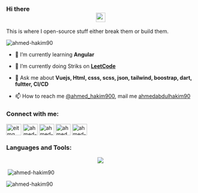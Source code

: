 ### Hi there <div align=center><img src="https://media.giphy.com/media/hvRJCLFzcasrR4ia7z/giphy.gif" width="25px"></a>
This is where I open-source stuff either break them or build them.
</div>
<p align="left"> <img src="https://komarev.com/ghpvc/?username=ahmed-hakim90&label=Profile%20views&color=0e75b6&style=flat" alt="ahmed-hakim90" /> </p>


<!-- - :telescope:  I’m currently working on [CLI-gite](https://github.com/superdynamix/cli-gite)  :wink:
 -->
- 🌱 I’m currently learning **Angular**
- 🌱 I’m currently doing Striks on **[LeetCode](https://leetcode.com/ahmed-hakim90)**

- 💬 Ask me about **Vuejs, Html, csss, scss, json, tailwind, boostrap, dart, fultter, CI/CD**

- 📫 How to reach me [@ahmed_hakim900](https://twitter.com/ahmed_hakim900), mail me [ahmedabdulhakim90](mailto:ahmedabdulhakim90@gmail.com)

<h3 align="left">Connect with me:</h3>
<p align="left">
<!-- <a href="https://dev.to/mahmoudgalal" target="blank"><img align="center" src="https://cdn.jsdelivr.net/npm/simple-icons@3.0.1/icons/dev-dot-to.svg" alt="mahmoudgalalz" height="30" width="40" /></a> -->
<a href="https://twitter.com/ahmed_hakim900" target="blank"><img align="center" src="https://raw.githubusercontent.com/rahuldkjain/github-profile-readme-generator/master/src/images/icons/Social/twitter.svg" alt="eitmg" height="30" width="40" /></a>
<a href="https://www.linkedin.com/in/ahmed-abdulhakim-sayed-471752174/" target="blank"><img align="center" src="https://raw.githubusercontent.com/rahuldkjain/github-profile-readme-generator/master/src/images/icons/Social/linked-in-alt.svg" alt="ahmed-hakim90" height="30" width="40" /></a>
<a href="https://stackoverflow.com/users/21358969/ahmed-hakim90" target="blank"><img align="center" src="https://raw.githubusercontent.com/rahuldkjain/github-profile-readme-generator/master/src/images/icons/Social/stack-overflow.svg" alt="ahmed-hakim90" height="30" width="40" /></a>
<a href="https://fb.com/ahmedabdulhakim900" target="blank"><img align="center" src="https://raw.githubusercontent.com/rahuldkjain/github-profile-readme-generator/master/src/images/icons/Social/facebook.svg" alt="ahmedabdulhakim900" height="30" width="40" /></a>
<!-- <a href="https://instagram.com/mahmoudgalalz" target="blank"><img align="center" src="https://raw.githubusercontent.com/rahuldkjain/github-profile-readme-generator/master/src/images/icons/Social/instagram.svg" alt="mahmoudgalalz" height="30" width="40" /></a> -->
<!-- <a href="https://codeforces.com/profile/kroking" target="blank"><img align="center" src="https://raw.githubusercontent.com/rahuldkjain/github-profile-readme-generator/master/src/images/icons/Social/codeforces.svg" alt="kroking" height="30" width="40" /></a> -->
<a href="https://www.leetcode.com/ahmed-hakim90" target="blank"><img align="center" src="https://raw.githubusercontent.com/rahuldkjain/github-profile-readme-generator/master/src/images/icons/Social/leet-code.svg" alt="ahmed-hakim90" height="30" width="40" /></a>
</p>

<h3 align="left">Languages and Tools:</h3>
<p align="center">
  <a href="https://skillicons.dev">
    <img src="https://skillicons.dev/icons?i=git,vim,linux,vscode,githubactions,java,cpp,go,js,ts,postgres,mysql,mongodb,prisma,nodejs,expressjs,react,astro,tailwind,aws,azure,gcp,cf,workers,bash,ansible&perline=5" />
  </a>
</p>

<p>&nbsp;<img align="center" src="https://github-readme-stats.vercel.app/api?username=ahmed-hakim90&show_icons=true&locale=en" alt="ahmed-hakim90" /></p>

<p><img align="center" src="https://github-readme-streak-stats.herokuapp.com/?user=ahmed-hakim90&" alt="ahmed-hakim90" /></p>
